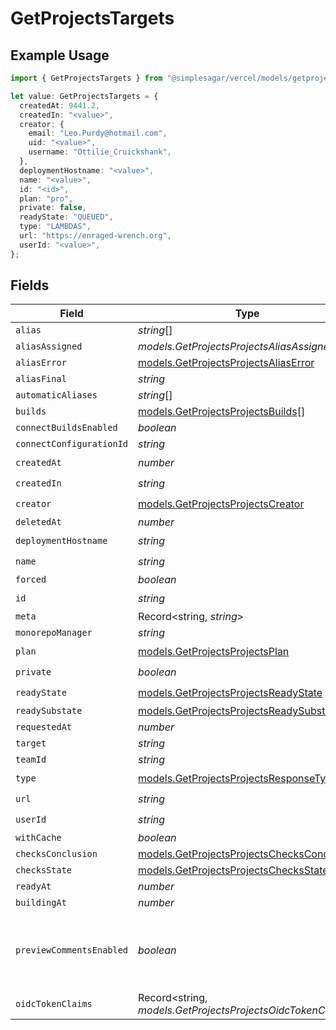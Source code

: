 # GetProjectsTargets

## Example Usage

```typescript
import { GetProjectsTargets } from "@simplesagar/vercel/models/getprojectsop.js";

let value: GetProjectsTargets = {
  createdAt: 9441.2,
  createdIn: "<value>",
  creator: {
    email: "Leo.Purdy@hotmail.com",
    uid: "<value>",
    username: "Ottilie_Cruickshank",
  },
  deploymentHostname: "<value>",
  name: "<value>",
  id: "<id>",
  plan: "pro",
  private: false,
  readyState: "QUEUED",
  type: "LAMBDAS",
  url: "https://enraged-wrench.org",
  userId: "<value>",
};
```

## Fields

| Field                                                                                          | Type                                                                                           | Required                                                                                       | Description                                                                                    | Example                                                                                        |
| ---------------------------------------------------------------------------------------------- | ---------------------------------------------------------------------------------------------- | ---------------------------------------------------------------------------------------------- | ---------------------------------------------------------------------------------------------- | ---------------------------------------------------------------------------------------------- |
| `alias`                                                                                        | *string*[]                                                                                     | :heavy_minus_sign:                                                                             | N/A                                                                                            |                                                                                                |
| `aliasAssigned`                                                                                | *models.GetProjectsProjectsAliasAssigned*                                                      | :heavy_minus_sign:                                                                             | N/A                                                                                            |                                                                                                |
| `aliasError`                                                                                   | [models.GetProjectsProjectsAliasError](../models/getprojectsprojectsaliaserror.md)             | :heavy_minus_sign:                                                                             | N/A                                                                                            |                                                                                                |
| `aliasFinal`                                                                                   | *string*                                                                                       | :heavy_minus_sign:                                                                             | N/A                                                                                            |                                                                                                |
| `automaticAliases`                                                                             | *string*[]                                                                                     | :heavy_minus_sign:                                                                             | N/A                                                                                            |                                                                                                |
| `builds`                                                                                       | [models.GetProjectsProjectsBuilds](../models/getprojectsprojectsbuilds.md)[]                   | :heavy_minus_sign:                                                                             | N/A                                                                                            |                                                                                                |
| `connectBuildsEnabled`                                                                         | *boolean*                                                                                      | :heavy_minus_sign:                                                                             | N/A                                                                                            |                                                                                                |
| `connectConfigurationId`                                                                       | *string*                                                                                       | :heavy_minus_sign:                                                                             | N/A                                                                                            |                                                                                                |
| `createdAt`                                                                                    | *number*                                                                                       | :heavy_check_mark:                                                                             | N/A                                                                                            |                                                                                                |
| `createdIn`                                                                                    | *string*                                                                                       | :heavy_check_mark:                                                                             | N/A                                                                                            |                                                                                                |
| `creator`                                                                                      | [models.GetProjectsProjectsCreator](../models/getprojectsprojectscreator.md)                   | :heavy_check_mark:                                                                             | N/A                                                                                            |                                                                                                |
| `deletedAt`                                                                                    | *number*                                                                                       | :heavy_minus_sign:                                                                             | N/A                                                                                            |                                                                                                |
| `deploymentHostname`                                                                           | *string*                                                                                       | :heavy_check_mark:                                                                             | N/A                                                                                            |                                                                                                |
| `name`                                                                                         | *string*                                                                                       | :heavy_check_mark:                                                                             | N/A                                                                                            |                                                                                                |
| `forced`                                                                                       | *boolean*                                                                                      | :heavy_minus_sign:                                                                             | N/A                                                                                            |                                                                                                |
| `id`                                                                                           | *string*                                                                                       | :heavy_check_mark:                                                                             | N/A                                                                                            |                                                                                                |
| `meta`                                                                                         | Record<string, *string*>                                                                       | :heavy_minus_sign:                                                                             | N/A                                                                                            |                                                                                                |
| `monorepoManager`                                                                              | *string*                                                                                       | :heavy_minus_sign:                                                                             | N/A                                                                                            |                                                                                                |
| `plan`                                                                                         | [models.GetProjectsProjectsPlan](../models/getprojectsprojectsplan.md)                         | :heavy_check_mark:                                                                             | N/A                                                                                            |                                                                                                |
| `private`                                                                                      | *boolean*                                                                                      | :heavy_check_mark:                                                                             | N/A                                                                                            |                                                                                                |
| `readyState`                                                                                   | [models.GetProjectsProjectsReadyState](../models/getprojectsprojectsreadystate.md)             | :heavy_check_mark:                                                                             | N/A                                                                                            |                                                                                                |
| `readySubstate`                                                                                | [models.GetProjectsProjectsReadySubstate](../models/getprojectsprojectsreadysubstate.md)       | :heavy_minus_sign:                                                                             | N/A                                                                                            |                                                                                                |
| `requestedAt`                                                                                  | *number*                                                                                       | :heavy_minus_sign:                                                                             | N/A                                                                                            |                                                                                                |
| `target`                                                                                       | *string*                                                                                       | :heavy_minus_sign:                                                                             | N/A                                                                                            |                                                                                                |
| `teamId`                                                                                       | *string*                                                                                       | :heavy_minus_sign:                                                                             | N/A                                                                                            |                                                                                                |
| `type`                                                                                         | [models.GetProjectsProjectsResponseType](../models/getprojectsprojectsresponsetype.md)         | :heavy_check_mark:                                                                             | N/A                                                                                            |                                                                                                |
| `url`                                                                                          | *string*                                                                                       | :heavy_check_mark:                                                                             | N/A                                                                                            |                                                                                                |
| `userId`                                                                                       | *string*                                                                                       | :heavy_check_mark:                                                                             | N/A                                                                                            |                                                                                                |
| `withCache`                                                                                    | *boolean*                                                                                      | :heavy_minus_sign:                                                                             | N/A                                                                                            |                                                                                                |
| `checksConclusion`                                                                             | [models.GetProjectsProjectsChecksConclusion](../models/getprojectsprojectschecksconclusion.md) | :heavy_minus_sign:                                                                             | N/A                                                                                            |                                                                                                |
| `checksState`                                                                                  | [models.GetProjectsProjectsChecksState](../models/getprojectsprojectschecksstate.md)           | :heavy_minus_sign:                                                                             | N/A                                                                                            |                                                                                                |
| `readyAt`                                                                                      | *number*                                                                                       | :heavy_minus_sign:                                                                             | N/A                                                                                            |                                                                                                |
| `buildingAt`                                                                                   | *number*                                                                                       | :heavy_minus_sign:                                                                             | N/A                                                                                            |                                                                                                |
| `previewCommentsEnabled`                                                                       | *boolean*                                                                                      | :heavy_minus_sign:                                                                             | Whether or not preview comments are enabled for the deployment                                 | false                                                                                          |
| `oidcTokenClaims`                                                                              | Record<string, *models.GetProjectsProjectsOidcTokenClaims*>                                    | :heavy_minus_sign:                                                                             | N/A                                                                                            |                                                                                                |